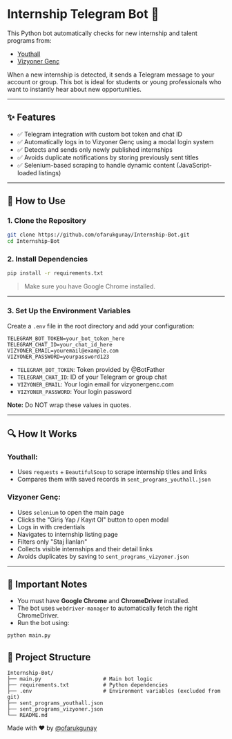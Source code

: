# Internship Telegram Bot 🤖

This Python bot automatically checks for new internship and talent programs from:

- [Youthall](https://youthall.com/tr/talent-programs)
- [Vizyoner Genç](https://vizyonergenc.com/ilanlar)

When a new internship is detected, it sends a Telegram message to your account or group. This bot is ideal for students or young professionals who want to instantly hear about new opportunities.

---

## ✨ Features
- ✅ Telegram integration with custom bot token and chat ID
- ✅ Automatically logs in to Vizyoner Genç using a modal login system
- ✅ Detects and sends only newly published internships
- ✅ Avoids duplicate notifications by storing previously sent titles
- ✅ Selenium-based scraping to handle dynamic content (JavaScript-loaded listings)

---

## 🚀 How to Use

### 1. Clone the Repository
```bash
git clone https://github.com/ofarukgunay/Internship-Bot.git
cd Internship-Bot
```

### 2. Install Dependencies
```bash
pip install -r requirements.txt
```

> Make sure you have Google Chrome installed.

---

### 3. Set Up the Environment Variables
Create a `.env` file in the root directory and add your configuration:

```env
TELEGRAM_BOT_TOKEN=your_bot_token_here
TELEGRAM_CHAT_ID=your_chat_id_here
VIZYONER_EMAIL=youremail@example.com
VIZYONER_PASSWORD=yourpassword123
```

- `TELEGRAM_BOT_TOKEN`: Token provided by @BotFather
- `TELEGRAM_CHAT_ID`: ID of your Telegram or group chat
- `VIZYONER_EMAIL`: Your login email for vizyonergenc.com
- `VIZYONER_PASSWORD`: Your login password

**Note:** Do NOT wrap these values in quotes.

---

## 🔍 How It Works

### Youthall:
- Uses `requests` + `BeautifulSoup` to scrape internship titles and links
- Compares them with saved records in `sent_programs_youthall.json`

### Vizyoner Genç:
- Uses `selenium` to open the main page
- Clicks the "Giriş Yap / Kayıt Ol" button to open modal
- Logs in with credentials
- Navigates to internship listing page
- Filters only "Staj İlanları"
- Collects visible internships and their detail links
- Avoids duplicates by saving to `sent_programs_vizyoner.json`

---

## 🚨 Important Notes
- You must have **Google Chrome** and **ChromeDriver** installed.
- The bot uses `webdriver-manager` to automatically fetch the right ChromeDriver.
- Run the bot using:
```bash
python main.py
```


## 📄 Project Structure
```
Internship-Bot/                     
├── main.py                    # Main bot logic
├── requirements.txt           # Python dependencies
├── .env                       # Environment variables (excluded from git)
├── sent_programs_youthall.json
├── sent_programs_vizyoner.json
└── README.md
```


Made with ❤️ by [@ofarukgunay](https://github.com/ofarukgunay)

